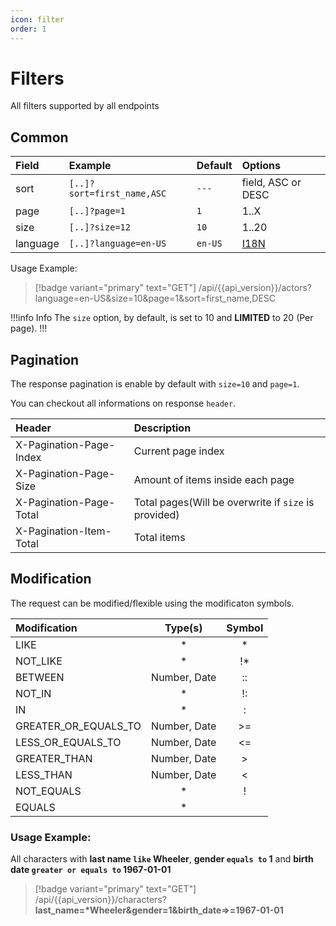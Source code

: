 ```yaml
---
icon: filter
order: 1
---
```


# Filters

All filters supported by all endpoints

## Common

| Field    | Example                    | Default | Options            |
| :------- | :------------------------- | :------ | :----------------- |
| sort     | `[..]?sort=first_name,ASC` | `---`   | field, ASC or DESC |
| page     | `[..]?page=1`              | `1`     | 1..X               |
| size     | `[..]?size=12`             | `10`    | 1..20              |
| language | `[..]?language=en-US`      | `en-US` | [I18N](./I18N.md)  |

Usage Example:

> [!badge variant="primary" text="GET"] /api/{{api_version}}/actors?language=en-US&size=10&page=1&sort=first_name,DESC

!!!info Info
The `size` option, by default, is set to 10 and **LIMITED** to 20 (Per page).
!!!

## Pagination

The response pagination is enable by default with `size=10` and `page=1`.

You can checkout all informations on response `header`.

| Header                  | Description                                          |
| :---------------------- | :--------------------------------------------------- |
| X-Pagination-Page-Index | Current page index                                   |
| X-Pagination-Page-Size  | Amount of items inside each page                     |
| X-Pagination-Page-Total | Total pages(Will be overwrite if `size` is provided) |
| X-Pagination-Item-Total | Total items                                          |

## Modification

The request can be modified/flexible using the modificaton symbols.

| Modification         |   Type(s)    | Symbol |
| :------------------- | :----------: | :----: |
| LIKE                 |      \*      |   \*   |
| NOT_LIKE             |      \*      |  !\*   |
| BETWEEN              | Number, Date |   ::   |
| NOT_IN               |      \*      |   !:   |
| IN                   |      \*      |   :    |
| GREATER_OR_EQUALS_TO | Number, Date |   >=   |
| LESS_OR_EQUALS_TO    | Number, Date |   <=   |
| GREATER_THAN         | Number, Date |   >    |
| LESS_THAN            | Number, Date |   <    |
| NOT_EQUALS           |      \*      |   !    |
| EQUALS               |      \*      |        |

### Usage Example:

All characters with **last name `like` Wheeler**, **gender `equals to` 1** and **birth date `greater or equals to` 1967-01-01**

> [!badge variant="primary" text="GET"] /api/{{api_version}}/characters?**last_name=\*Wheeler&gender=1&birth_date=>=1967-01-01**
